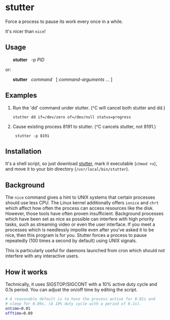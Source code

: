 # stutter
Force a process to pause its work every once in a while.

It's nicer than `nice`!

## Usage

<ul>

  **stutter** &nbsp; -p _PID_

</ul>

or: 

<ul>
  
  **stutter** &nbsp; _command_ &nbsp; \[ _command-arguments_ ... \]

</ul>

## Examples

1. Run the 'dd' command under stutter. (^C will cancel both stutter and dd.)
   ```
   stutter dd if=/dev/zero of=/dev/null status=progress
   ```
   
2. Cause existing process 8191 to stutter. (^C cancels stutter, not 8191.)

        stutter -p 8191

## Installation

It's a shell script, so just download [stutter](stutter), mark it executable (`chmod +x`), and move it to your bin directory (`/usr/local/bin/stutter`).

## Background

The `nice` command gives a hint to UNIX systems that certain processes should use less CPU. The Linux kernel additionally offers `ionice` and `chrt` which affect how often the process can access resources like the disk. However, those tools have often proven insufficient. Background processes which have been set as nice as possible can interfere with high priority tasks, such as streaming video or even the user interface. If you meet a processes which is needlessly impolite even after you've asked it to be nice, then this program is for you. Stutter forces a process to pause repeatedly (100 times a second by default) using UNIX signals. 

This is particularly useful for daemons launched from cron which should not interfere with any interactive users. 

## How it works

Technically, it uses SIGSTOP/SIGCONT with a 10% active duty cycle and 0.1s period. You can adjust the on/off time by editing the script.

```bash
# A reasonable default is to have the process active for 0.01s and
# sleep for 0.09s. (A 10% duty cycle with a period of 0.1s).
ontime=0.01
offtime=0.09
```

